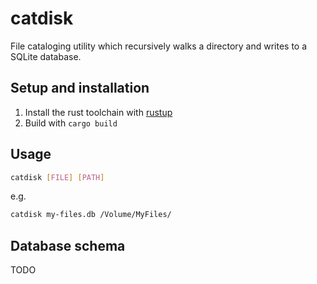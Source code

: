 # catdisk

File cataloging utility which recursively walks a directory and writes to a SQLite database.

## Setup and installation

1. Install the rust toolchain with [rustup](https://rustup.rs/)
2. Build with `cargo build`

## Usage

```bash
catdisk [FILE] [PATH]
```

e.g.

```bash
catdisk my-files.db /Volume/MyFiles/
```

## Database schema

TODO